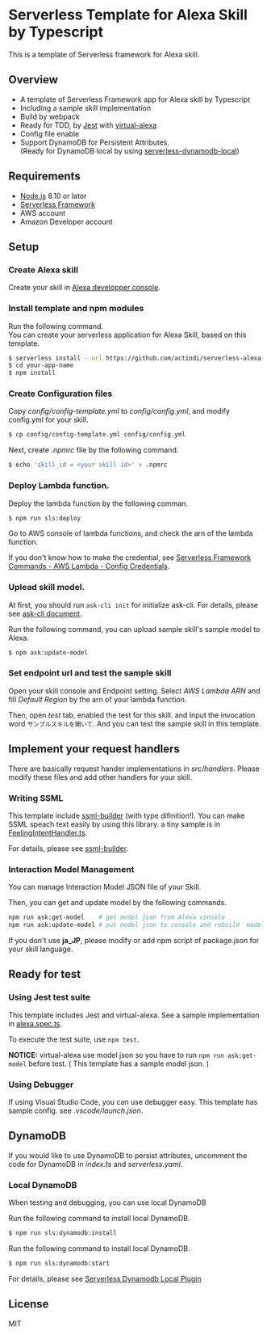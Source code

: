 # Serverless Template for Alexa Skill by Typescript

This is a template of Serverless framework for Alexa skill.

## Overview

- A template of Serverless Framework app for Alexa skill by Typescript
- Including a sample skill implementation
- Build by webpack
- Ready for TDD, by [Jest](https://jestjs.io/) with [virtual-alexa](https://github.com/bespoken/virtual-alexa)
- Config file enable
- Support DynamoDB for Persistent Attributes. <br>(Ready for DynamoDB local by using [serverless-dynamodb-local](https://github.com/99xt/serverless-dynamodb-local))

## Requirements

- [Node.js](https://nodejs.org) 8.10 or lator
- [Serverless Framework](https://serverless.com/)
- AWS account
- Amazon Developer account

## Setup

### Create Alexa skill

Create your skill in [Alexa developper console](https://developer.amazon.com/alexa/console/ask).

### Install template and npm modules

Run the following command.<br>
You can create your serverless application for Alexa Skill, based on this template.

```bash
$ serverless install --url https://github.com/actindi/serverless-alexa-ts --name your-app-name
$ cd your-app-name
$ npm install
```

### Create Configuration files

Copy _config/config-template.yml_ to _config/config.yml_,
and modify config.yml for your skill.

```bash
$ cp config/config-template.yml config/config.yml
```

Next, create _.npmrc_ file by the following command.

```bash
$ echo 'skill_id = <your skill id>' > .npmrc
```

### Deploy Lambda function.

Deploy the lambda function by the following comman.

```bash
$ npm run sls:deploy
```

Go to AWS console of lambda functions, and check the arn of the lambda function.

If you don't know how to make the credential, see [Serverless Framework Commands \- AWS Lambda \- Config Credentials](https://serverless.com/framework/docs/providers/aws/cli-reference/config-credentials/).

### Uplead skill model.

At first, you should run `ask-cli init` for initialize ask-cli. For details, please see [ask-cli document](https://developer.amazon.com/docs/smapi/ask-cli-command-reference.html#init-command).

Run the following command, you can upload sample skill's sample model to Alexa.

```bash
$ npm ask:update-model
```

### Set endpoint url and test the sample skill

Open your skill console and Endpoint setting.
Select _AWS Lambda ARN_ and fill _Default Region_ by the arn of your lambda function.

Then, open _test_ tab, enabled the test for this skill.
and Input the invocation word `サンプルスキルを開いて`.
And you can test the sample skill in this template.

## Implement your request handlers

There are basically request hander implementations in _src/handlers_.
Please modify these files and add other handlers for your skill.

### Writing SSML

This template include [ssml-builder](https://github.com/mandnyc/ssml-builder) (with type difinition!).
You can make SSML speach text easily by using this library.
a tiny sample is in [FeelingIntentHandler.ts](src/handlers/FeelingIntentHandler.ts).

For details, please see [ssml-builder](https://github.com/mandnyc/ssml-builder).

### Interaction Model Management

You can manage Interaction Model JSON file of your Skill.

Then, you can get and update model by the following commands.

```bash
npm run ask:get-model    # get model json from Alexa console
npm run ask:update-model # put model json to console and rebuild  model
```

If you don't use **ja_JP**, please modify or add npm script of package.json for your skill language.

## Ready for test

### Using Jest test suite

This template includes Jest and virtual-alexa.
See a sample implementation in [alexa.spec.ts](__tests__/integrations/alexa.spec.ts).

To execute the test suite, use `npm test`.

**NOTICE:** virtual-alexa use model json so you have to run `npm run ask:get-model` before test.
( This template has a sample model json. )

### Using Debugger

If using Visual Studio Code, you can use debugger easy.
This template has sample config. see _.vscode/launch.json_.

## DynamoDB

If you would like to use DynamoDB to persist attributes,
uncomment the code for DynamoDB in _index.ts_ and _serverless.yaml_.

### Local DynamoDB

When testing and debugging, you can use local DynamoDB

Run the following command to install local DynamoDB.

```bash
$ npm run sls:dynamodb:install
```

Run the following command to install local DynamoDB.

```bash
$ npm run sls:dynamodb:start
```

For details, please see [Serverless Dynamodb Local Plugin](https://github.com/99xt/serverless-dynamodb-local)

## License

MIT

